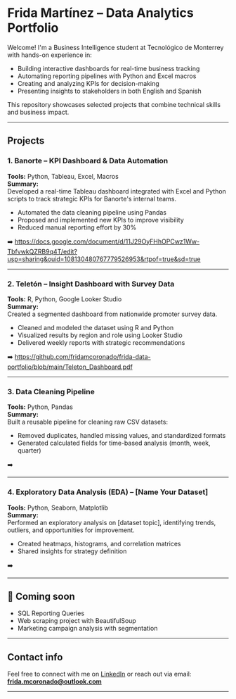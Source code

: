 #  Frida Martínez – Data Analytics Portfolio

Welcome! I'm a Business Intelligence student at Tecnológico de Monterrey with hands-on experience in:

- Building interactive dashboards for real-time business tracking
- Automating reporting pipelines with Python and Excel macros
- Creating and analyzing KPIs for decision-making
- Presenting insights to stakeholders in both English and Spanish

This repository showcases selected projects that combine technical skills and business impact.

---

##  Projects

### 1. Banorte – KPI Dashboard & Data Automation  
**Tools:** Python, Tableau, Excel, Macros  
**Summary:**  
Developed a real-time Tableau dashboard integrated with Excel and Python scripts to track strategic KPIs for Banorte's internal teams.  
- Automated the data cleaning pipeline using Pandas  
- Proposed and implemented new KPIs to improve visibility  
- Reduced manual reporting effort by 30%  

➡️ https://docs.google.com/document/d/11J29OyFHhOPCwz1Ww-TbfvwkQZRB9q4T/edit?usp=sharing&ouid=108130480767779526953&rtpof=true&sd=true

---

### 2. Teletón – Insight Dashboard with Survey Data  
**Tools:** R, Python, Google Looker Studio  
**Summary:**  
Created a segmented dashboard from nationwide promoter survey data.  
- Cleaned and modeled the dataset using R and Python  
- Visualized results by region and role using Looker Studio  
- Delivered weekly reports with strategic recommendations  

➡️ https://github.com/fridamcoronado/frida-data-portfolio/blob/main/Teleton_Dashboard.pdf


---

### 3. Data Cleaning Pipeline  
**Tools:** Python, Pandas  
**Summary:**  
Built a reusable pipeline for cleaning raw CSV datasets:  
- Removed duplicates, handled missing values, and standardized formats  
- Generated calculated fields for time-based analysis (month, week, quarter)

➡️ 

---

### 4. Exploratory Data Analysis (EDA) – [Name Your Dataset]  
**Tools:** Python, Seaborn, Matplotlib  
**Summary:**  
Performed an exploratory analysis on [dataset topic], identifying trends, outliers, and opportunities for improvement.  
- Created heatmaps, histograms, and correlation matrices  
- Shared insights for strategy definition

➡️ 

---

## 📂 Coming soon  
- SQL Reporting Queries  
- Web scraping project with BeautifulSoup  
- Marketing campaign analysis with segmentation

---

## Contact info 
Feel free to connect with me on [LinkedIn](https://www.linkedin.com/in/frida-sofia-martinez-coronado-1a07a3376) or reach out via email: **frida.mcoronado@outlook.com**

---


